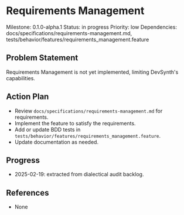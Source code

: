 # Requirements Management
Milestone: 0.1.0-alpha.1
Status: in progress
Priority: low
Dependencies: docs/specifications/requirements-management.md, tests/behavior/features/requirements_management.feature

## Problem Statement
Requirements Management is not yet implemented, limiting DevSynth's capabilities.


## Action Plan
- Review `docs/specifications/requirements-management.md` for requirements.
- Implement the feature to satisfy the requirements.
- Add or update BDD tests in `tests/behavior/features/requirements_management.feature`.
- Update documentation as needed.

## Progress
- 2025-02-19: extracted from dialectical audit backlog.

## References
- None
